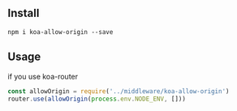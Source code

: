 ## Install

```
npm i koa-allow-origin --save
```
## Usage
if you use koa-router

```javascript
const allowOrigin = require('../middleware/koa-allow-origin')
router.use(allowOrigin(process.env.NODE_ENV, []))
```